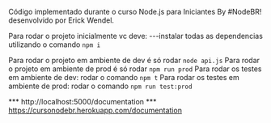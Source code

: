 Código implementado durante o curso  Node.js para Iniciantes By #NodeBR! desenvolvido por Erick Wendel.

Para rodar o projeto inicialmente vc deve:
---instalar todas as dependencias utilizando o comando ```npm i```

Para rodar o projeto em ambiente de dev é só rodar ```node api.js```
Para rodar o projeto em ambiente de prod é só rodar ```npm run prod```
Para rodar os testes em ambiente de dev: rodar o comando ```npm t```
Para rodar os testes em ambiente de prod: rodar o comando ```npm run test:prod```

*** http://localhost:5000/documentation
*** https://cursonodebr.herokuapp.com/documentation
